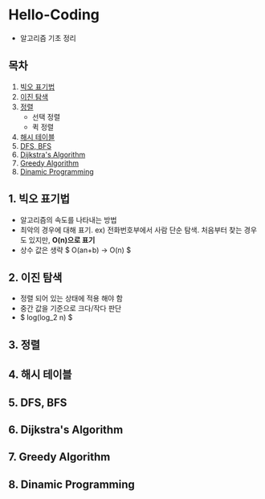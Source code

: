 # Hello-Coding
- 알고리즘 기초 정리


## 목차
1. [빅오 표기법](#1.-빅오-표기법)
2. [이진 탐색](#2.-이진-탐색)
3. [정렬](#3.-정렬)
    - 선택 정렬
    - 퀵 정렬
4. [해시 테이블](#4.-해시-테이블)
5. [DFS, BFS](#5.-DFS-BFS)
6. [Dijkstra's Algorithm](#6.-Dijkstra's-Algorithm)
7. [Greedy Algorithm](#7.-Greedy-Algorithm)
8. [Dinamic Programming](#8.-Dinamic-Programming)

## 1. 빅오 표기법
- 알고리즘의 속도를 나타내는 방법
- 최악의 경우에 대해 표기. ex) 전화번호부에서 사람 단순 탐색. 처음부터 찾는 경우도 있지만, **O(n)으로 표기**
- 상수 값은 생략 $ O(an+b) -> O(n) $


## 2. 이진 탐색
- 정렬 되어 있는 상태에 적용 해야 함
- 중간 값을 기준으로 크다/작다 판단
- $ log(log_2 n) $
## 3. 정렬

## 4. 해시 테이블

## 5. DFS, BFS

## 6. Dijkstra's Algorithm

## 7. Greedy Algorithm

## 8. Dinamic Programming
